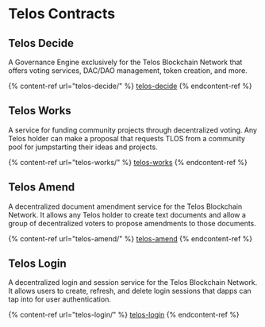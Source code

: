 # Telos Contracts

## Telos Decide

A Governance Engine exclusively for the Telos Blockchain Network that offers voting services, DAC/DAO management, token creation, and more.

{% content-ref url="telos-decide/" %}
[telos-decide](telos-decide/)
{% endcontent-ref %}

## Telos Works

A service for funding community projects through decentralized voting. Any Telos holder can make a proposal that requests TLOS from a community pool for jumpstarting their ideas and projects.

{% content-ref url="telos-works/" %}
[telos-works](telos-works/)
{% endcontent-ref %}

## Telos Amend

A decentralized document amendment service for the Telos Blockchain Network. It allows any Telos holder to create text documents and allow a group of decentralized voters to propose amendments to those documents.

{% content-ref url="telos-amend/" %}
[telos-amend](telos-amend/)
{% endcontent-ref %}

## Telos Login

A decentralized login and session service for the Telos Blockchain Network. It allows users to create, refresh, and delete login sessions that dapps can tap into for user authentication.

{% content-ref url="telos-login/" %}
[telos-login](telos-login/)
{% endcontent-ref %}

